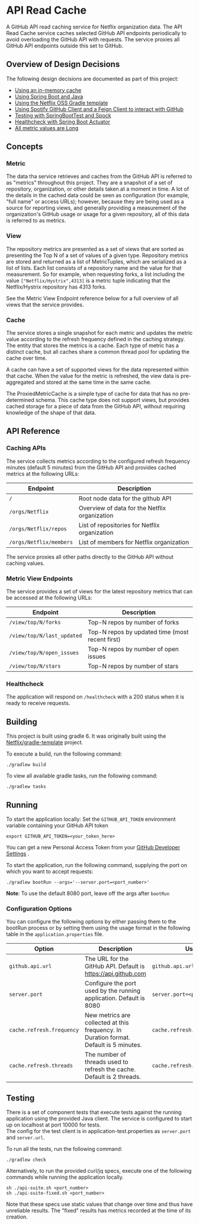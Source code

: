 # API Read Cache

A GitHub API read caching service for Netflix organization data. The API Read Cache service caches selected GitHub API
endpoints periodically to avoid overloading the GitHub API with requests. The service proxies all GitHub API endpoints
outside this set to GitHub.

## Overview of Design Decisions

The following design decisions are documented as part of this project:
- [Using an in-memory cache](docs/adr/0000-use-in-memory-cache.md)
- [Using Spring Boot and Java](docs/adr/0001-springboot.md)
- [Using the Netflix OSS Gradle template](docs/adr/0002-built-on-netflix-gradle-templates.md)
- [Using Spotify GitHub Client and a Feign Client to interact with GitHub](docs/adr/0003-use-spotify-github-client-for-structured-repo-metrics.md)
- [Testing with SpringBootTest and Spock](docs/adr/0004-testing-strategy.md)
- [Healthcheck with Spring Boot Actuator](docs/adr/0005-actuator-healthcheck.md)
- [All metric values are Long](docs/adr/0006-long-for-metrics.md)

## Concepts
### Metric
The data tha service retrieves and caches from the GitHub API is referred to as "metrics" throughout this project. They are
a snapshot of a set of repository, organization, or other details taken at a moment in time. A lot of the details in the 
cached data could be seen as configuration (for example, "full name" or access URLs); however, because they are being used
as a source for reporting views, and generally providing a measurement of the organization's GitHub usage or usage for a given
repository, all of this data is referred to as metrics.

### View
The repository metrics are presented as a set of views that are sorted as presenting the Top N of a set of values of a given type.
Repository metrics are stored and returned as a list of MetricTuples, which are serialized as a list of lists. Each
list consists of a repository name and the value for that measurement. So for example, when requesting forks, a list including
the value `["Netflix/Hystrix",4313]` is a metric tuple indicating that the Netflix/Hystrix repository has 4313 forks.

See the Metric View Endpoint reference below for a full overview of all views that the service provides.

### Cache
The service stores a single snapshot for each metric and updates the metric value according to the refresh frequency defined
in the caching strategy. The entity that stores the metrics is a cache. Each type of metric has a distinct cache, but all caches 
share a common thread pool for updating the cache over time.

A cache can have a set of supported views for the data represented within that cache. When the value for the metric is refreshed,
the view data is pre-aggregated and stored at the same time in the same cache.

The ProxiedMetricCache is a simple type of cache for data that has no pre-determined schema.
This cache type does not support views, but provides cached storage for a piece of data from the 
GitHub API, without requiring knowledge of the shape of that data.

## API Reference

### Caching APIs

The service collects metrics according to the configured refresh frequency minutes (default 5 minutes) from the GitHub API and provides cached metrics at the following URLs:

| Endpoint               | Description                                   |
| ---------------------- | --------------------------------------------- |
|`/`                     | Root node data for the github API             |
|`/orgs/Netflix`         | Overview of data for the Netflix organization |
|`/orgs/Netflix/repos`   | List of repositories for Netflix organization |
|`/orgs/Netflix/members` | List of members for Netflix organization      |

The service proxies all other paths directly to the GitHub API without caching values.

### Metric View Endpoints

The service provides a set of views for the latest repository metrics that can be accessed at the following URLs:

| Endpoint                  | Description                                    |
| ------------------------- | ---------------------------------------------- |
|`/view/top/N/forks`        | Top-N repos by number of forks                 |
|`/view/top/N/last_updated` | Top-N repos by updated time (most recent first)|
|`/view/top/N/open_issues ` | Top-N repos by number of open issues           |
`/view/top/N/stars`         | Top-N repos by number of stars                 |

### Healthcheck

The application will respond on `/healthcheck` with a 200 status when it is ready to receive requests.

## Building

This project is built using gradle 6. It was originally built using
the [Netflix/gradle-template](https://github.com/Netflix/gradle-template) project.

To execute a build, run the following command:

```
./gradlew build
```

To view all available gradle tasks, run the following command:

```
./gradlew tasks
```

## Running

To start the application locally:
Set the `GITHUB_API_TOKEN` environment variable containing your GitHub API token

```
export GITHUB_API_TOKEN=<your_token_here>
```

You can get a new Personal Access Token from your
[GitHub Developer Settings](https://docs.github.com/en/github/authenticating-to-github/creating-a-personal-access-token)
.

To start the application, run the following command, supplying the port on which you want to accept requests:

```
./gradlew bootRun --args='--server.port=<port_number>'
```

**Note**: To use the default 8080 port, leave off the args after `bootRun`

### Configuration Options

You can configure the following options by either passing them to the bootRun process or by setting them using the usage
format in the following table in the
`application.properties` file.

| Option                    | Description                                                                           | Usage                         |
| ------------------------- | ------------------------------------------------------------------------------------- | ----------------------------- |
| `github.api.url`          | The URL for the GitHub API. Default is https://api.github.com                         | `github.api.url=<api_url>`    |
| `server.port`             | Configure the port used by the running application. Default is 8080                   | `server.port=<port_number>`   |
| `cache.refresh.frequency` | New metrics are collected at this frequency. In Duration format. Default is 5 minutes.| `cache.refresh.frequency=PT5M`|
| `cache.refresh.threads`   | The number of threads used to refresh the cache. Default is 2 threads.                | `cache.refresh.threads=2`     |

## Testing

There is a set of component tests that execute tests against the running application using the provided Java client. 
The service is configured to start up on localhost at port 10000 for tests.  
The config for the test client is in application-test.properties as `server.port` and `server.url`.

To run all the tests, run the following command:

```
./gradlew check
```

Alternatively, to run the provided curl/jq specs, execute one of the following commands while running the application
locally.

```
sh ./api-suite.sh <port_number>
sh ./api-suite-fixed.sh <port_number> 
```

Note that these specs use static values that change over time and thus have unreliable results. The "fixed" results has
metrics recorded at the time of its creation.
